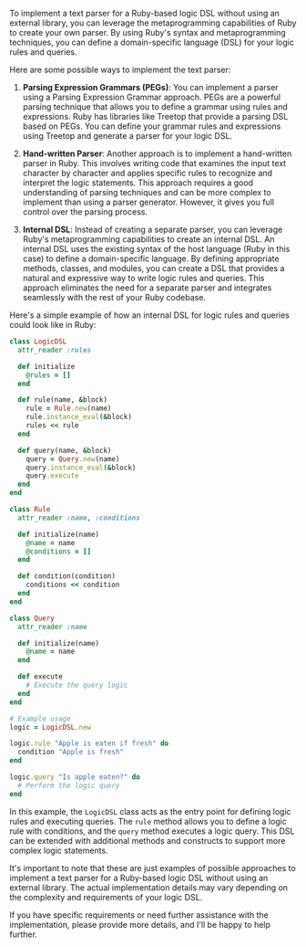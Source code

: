 To implement a text parser for a Ruby-based logic DSL without using an external library, you can leverage the metaprogramming capabilities of Ruby to create your own parser. By using Ruby's syntax and metaprogramming techniques, you can define a domain-specific language (DSL) for your logic rules and queries.

Here are some possible ways to implement the text parser:

1. **Parsing Expression Grammars (PEGs)**: You can implement a parser using a Parsing Expression Grammar approach. PEGs are a powerful parsing technique that allows you to define a grammar using rules and expressions. Ruby has libraries like Treetop that provide a parsing DSL based on PEGs. You can define your grammar rules and expressions using Treetop and generate a parser for your logic DSL.

2. **Hand-written Parser**: Another approach is to implement a hand-written parser in Ruby. This involves writing code that examines the input text character by character and applies specific rules to recognize and interpret the logic statements. This approach requires a good understanding of parsing techniques and can be more complex to implement than using a parser generator. However, it gives you full control over the parsing process.

3. **Internal DSL**: Instead of creating a separate parser, you can leverage Ruby's metaprogramming capabilities to create an internal DSL. An internal DSL uses the existing syntax of the host language (Ruby in this case) to define a domain-specific language. By defining appropriate methods, classes, and modules, you can create a DSL that provides a natural and expressive way to write logic rules and queries. This approach eliminates the need for a separate parser and integrates seamlessly with the rest of your Ruby codebase.

Here's a simple example of how an internal DSL for logic rules and queries could look like in Ruby:

```ruby
class LogicDSL
  attr_reader :rules

  def initialize
    @rules = []
  end

  def rule(name, &block)
    rule = Rule.new(name)
    rule.instance_eval(&block)
    rules << rule
  end

  def query(name, &block)
    query = Query.new(name)
    query.instance_eval(&block)
    query.execute
  end
end

class Rule
  attr_reader :name, :conditions

  def initialize(name)
    @name = name
    @conditions = []
  end

  def condition(condition)
    conditions << condition
  end
end

class Query
  attr_reader :name

  def initialize(name)
    @name = name
  end

  def execute
    # Execute the query logic
  end
end

# Example usage
logic = LogicDSL.new

logic.rule "Apple is eaten if fresh" do
  condition "Apple is fresh"
end

logic.query "Is apple eaten?" do
  # Perform the logic query
end
```

In this example, the `LogicDSL` class acts as the entry point for defining logic rules and executing queries. The `rule` method allows you to define a logic rule with conditions, and the `query` method executes a logic query. This DSL can be extended with additional methods and constructs to support more complex logic statements.

It's important to note that these are just examples of possible approaches to implement a text parser for a Ruby-based logic DSL without using an external library. The actual implementation details may vary depending on the complexity and requirements of your logic DSL.

If you have specific requirements or need further assistance with the implementation, please provide more details, and I'll be happy to help further.
